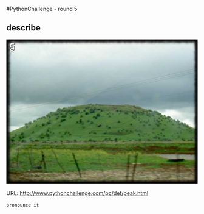 #PythonChallenge - round 5

## describe
![alt text][stage_one_img]

[stage_one_img]: ../images/round5

URL: http://www.pythonchallenge.com/pc/def/peak.html

```
pronounce it 
```